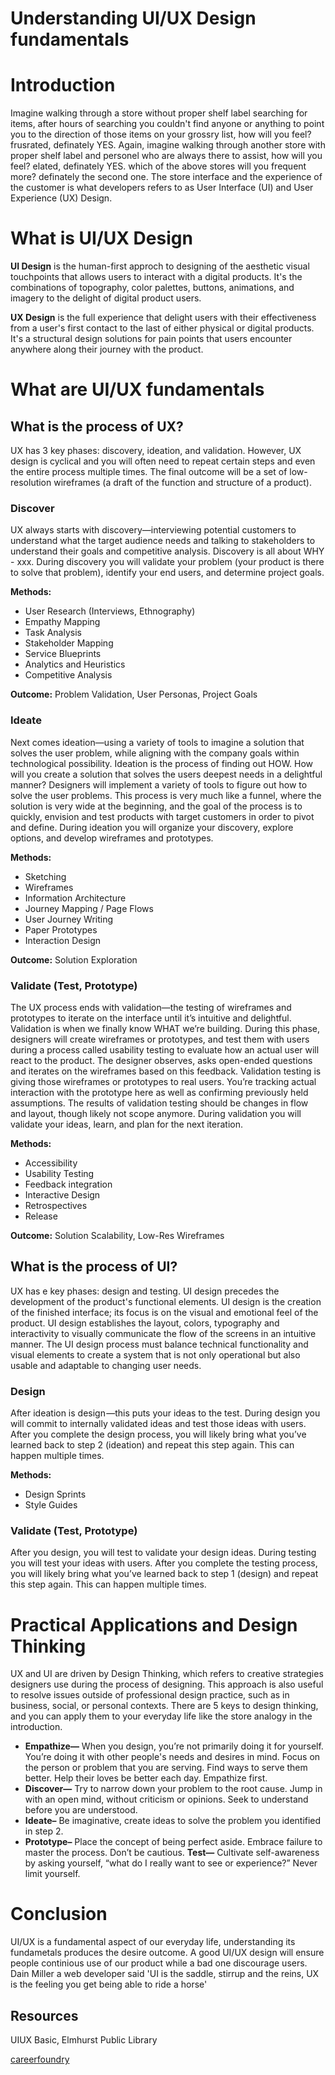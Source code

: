 # **Understanding UI/UX Design fundamentals**

# **Introduction** 
Imagine walking through a store without proper shelf label searching for items, after hours of searching you couldn't find anyone or anything to point you to the direction of those items on your grossry list, how will you feel? frusrated, definately YES. Again, imagine walking through another store with proper shelf label and personel who are always there to assist, how will you feel? elated, definately YES. which of the above stores will you frequent more? definately the second one. The store interface and the experience of the customer is what developers refers to as User Interface (UI) and User Experience (UX) Design. 

# **What is UI/UX Design**
**UI Design** is the human-first approch to designing of the aesthetic visual touchpoints that allows users to interact with a digital products. It's the combinations of topography, color palettes, buttons, animations, and imagery to the delight of digital product users.

**UX Design** is the full experience that delight users with their effectiveness from a user's first contact to the last of either physical or digital products. It's a structural design solutions for pain points that users encounter anywhere along their journey with the product. 

# **What are UI/UX fundamentals**
## **What is the process of UX?**
UX has 3 key phases: discovery, ideation, and validation. However, UX design is cyclical and you will often need to repeat certain steps and even the entire process multiple
times. The final outcome will be a set of low-resolution wireframes (a draft of the function and structure of a product).
### **Discover**
UX always starts with discovery—interviewing potential customers to understand what the target audience needs and talking to stakeholders to understand their goals and competitive analysis. Discovery is all about WHY - xxx. During discovery you will validate your problem (your product is there to solve that problem), identify your end users, and determine project goals.

**Methods:**
- User Research (Interviews, Ethnography)
- Empathy Mapping
- Task Analysis
- Stakeholder Mapping
- Service Blueprints
- Analytics and Heuristics
- Competitive Analysis

**Outcome:** Problem Validation, User Personas, Project Goals
### **Ideate**
Next comes ideation—using a variety of tools to imagine a solution that solves the user problem, while aligning with the company goals within technological possibility. Ideation is the process of finding out HOW. How will you create a solution that solves the users deepest needs in a delightful manner? Designers will implement a variety of tools to figure out how to solve the user problems. This process is very much like a funnel, where the solution is very wide at the beginning, and the goal of the process is to quickly, envision and test products with target customers in order to pivot and define. During ideation you will organize your discovery, explore options, and develop wireframes and prototypes.

**Methods:**
- Sketching
- Wireframes
- Information Architecture
- Journey Mapping / Page Flows
- User Journey Writing
- Paper Prototypes
- Interaction Design

**Outcome:** Solution Exploration

### **Validate (Test, Prototype)**
The UX process ends with validation—the testing of wireframes and prototypes to iterate on the interface until it’s intuitive and delightful. Validation is when we finally know WHAT we’re building. During this phase, designers will create wireframes or prototypes, and test them with users during a process called usability testing to evaluate how an actual user will react to the product. The designer observes, asks open-ended questions and iterates on the wireframes based on this feedback. Validation testing is giving those wireframes or prototypes to real users. You’re tracking actual interaction with the prototype here as well
as confirming previously held assumptions. The results of validation testing should be changes in flow and
layout, though likely not scope anymore. During validation you will validate your ideas, learn, and plan for
the next iteration. 

**Methods:**
- Accessibility
- Usability Testing
- Feedback integration
- Interactive Design
- Retrospectives
- Release

**Outcome:** Solution Scalability,
Low-Res Wireframes

## **What is the process of UI?**
UX has e key phases: design and testing. UI design precedes the development of the product's functional elements. UI design is the creation of the finished interface; its focus is on the visual and emotional feel of the product. UI design establishes the layout, colors, typography and interactivity to visually communicate the flow of the screens in an intuitive manner. The UI design process must balance technical functionality and visual elements to create a system that is not only operational but also usable and adaptable to changing user needs.
### **Design**
After ideation is design —this puts your ideas to the test. During design you will commit to internally validated ideas and test those ideas with users. After you complete the design process, you will likely bring what you’ve learned back to step 2 (ideation) and repeat this step again. This can happen multiple times.

**Methods:**
- Design Sprints
- Style Guides

### **Validate (Test, Prototype)**
After you design, you will test to validate your design ideas. During testing you will test your ideas with users. After you complete the testing process, you will likely bring what you’ve learned back to step 1 (design) and repeat this step again. This can happen multiple times.

# **Practical Applications and Design Thinking**
UX and UI are driven by Design Thinking, which refers to creative strategies designers use during the process of designing. This approach is also useful to resolve issues outside of professional design practice, such as in business, social, or personal contexts. There are 5 keys to design thinking, and you can apply them to your everyday life like the store analogy in the introduction.

* **Empathize—** When you design, you’re not primarily doing it for yourself. You’re doing it with other people's needs and desires in mind. Focus on the person or problem that you are serving. Find ways to serve them better. Help their loves be better each day. Empathize first.
* **Discover—** Try to narrow down your problem to the root cause. Jump in with an open mind, without criticism or opinions. Seek to understand before you are understood.
* **Ideate–** Be imaginative, create ideas to solve the problem you identified in step 2.
* **Prototype–** Place the concept of being perfect aside. Embrace failure to master the process. Don’t be cautious.
**Test—** Cultivate self-awareness by asking yourself, “what do I really want to see or experience?” Never limit yourself.

# **Conclusion**
UI/UX is a fundamental aspect of our everyday life, understanding its fundametals produces the desire outcome. A good UI/UX design will ensure people continious use of our product while a bad one discourage users. Dain Miller a web developer said 'UI is the saddle, stirrup and the reins, UX is the feeling you get being able to ride a horse' 

## **Resources**
 UIUX Basic, Elmhurst Public Library

 [careerfoundry](https://careerfoundry.com/en/blog/ux-design/the-difference-between-ux-and-ui-design-a-laymans-guide/)